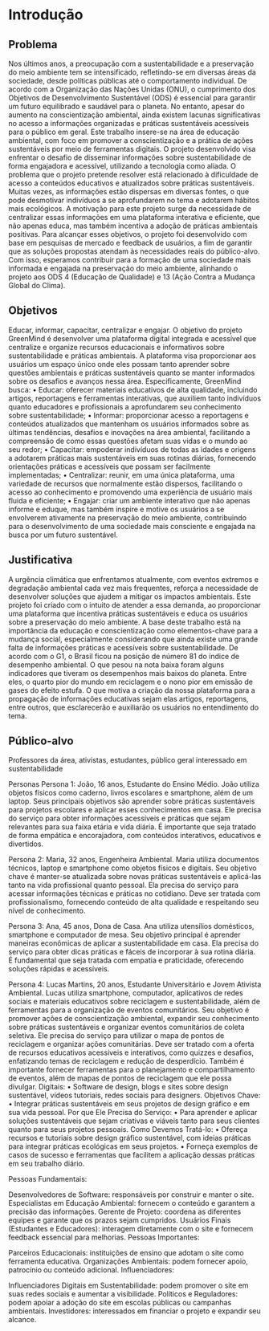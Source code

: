 # Introdução

## Problema

Nos últimos anos, a preocupação com a sustentabilidade e a preservação do meio ambiente tem se intensificado, refletindo-se em diversas áreas da sociedade, desde políticas públicas até o comportamento individual. De acordo com a Organização das Nações Unidas (ONU), o cumprimento dos Objetivos de Desenvolvimento Sustentável (ODS) é essencial para garantir um futuro equilibrado e saudável para o planeta. No entanto, apesar do aumento na conscientização ambiental, ainda existem lacunas significativas no acesso a informações organizadas e práticas sustentáveis acessíveis para o público em geral.
Este trabalho insere-se na área de educação ambiental, com foco em promover a conscientização e a prática de ações sustentáveis por meio de ferramentas digitais. O projeto desenvolvido visa enfrentar o desafio de disseminar informações sobre sustentabilidade de forma engajadora e acessível, utilizando a tecnologia como aliada.
O problema que o projeto pretende resolver está relacionado à dificuldade de acesso a conteúdos educativos e atualizados sobre práticas sustentáveis. Muitas vezes, as informações estão dispersas em diversas fontes, o que pode desmotivar indivíduos a se aprofundarem no tema e adotarem hábitos mais ecológicos. A motivação para este projeto surge da necessidade de centralizar essas informações em uma plataforma interativa e eficiente, que não apenas educa, mas também incentiva a adoção de práticas ambientais positivas.
Para alcançar esses objetivos, o projeto foi desenvolvido com base em pesquisas de mercado e feedback de usuários, a fim de garantir que as soluções propostas atendam às necessidades reais do público-alvo. Com isso, esperamos contribuir para a formação de uma sociedade mais informada e engajada na preservação do meio ambiente, alinhando o projeto aos ODS 4 (Educação de Qualidade) e 13 (Ação Contra a Mudança Global do Clima).

## Objetivos

Educar, informar, capacitar, centralizar e engajar.
O objetivo do projeto GreenMind é desenvolver uma plataforma digital integrada e acessível que centralize e organize recursos educacionais e informativos sobre sustentabilidade e práticas ambientais. A plataforma visa proporcionar aos usuários um espaço único onde eles possam tanto aprender sobre questões ambientais e práticas sustentáveis quanto se manter informados sobre os desafios e avanços nessa área.
Especificamente, GreenMind busca:
•	Educar: oferecer materiais educativos de alta qualidade, incluindo artigos, reportagens e ferramentas interativas, que auxiliem tanto indivíduos quanto educadores e profissionais a aprofundarem seu conhecimento sobre sustentabilidade;
•	Informar: proporcionar acesso a reportagens e conteúdos atualizados que mantenham os usuários informados sobre as últimas tendências, desafios e inovações na área ambiental, facilitando a compreensão de como essas questões afetam suas vidas e o mundo ao seu redor;
•	Capacitar: empoderar indivíduos de todas as idades e origens a adotarem práticas mais sustentáveis em suas rotinas diárias, fornecendo orientações práticas e acessíveis que possam ser facilmente implementadas;
•	Centralizar: reunir, em uma única plataforma, uma variedade de recursos que normalmente estão dispersos, facilitando o acesso ao conhecimento e promovendo uma experiência de usuário mais fluida e eficiente;
•	Engajar: criar um ambiente interativo que não apenas informe e eduque, mas também inspire e motive os usuários a se envolverem ativamente na preservação do meio ambiente, contribuindo para o desenvolvimento de uma sociedade mais consciente e engajada na busca por um futuro sustentável.

## Justificativa

A urgência climática que enfrentamos atualmente, com eventos extremos e degradação ambiental cada vez mais frequentes, reforça a necessidade de desenvolver soluções que ajudem a mitigar os impactos ambientais. Este projeto foi criado com o intuito de atender a essa demanda, ao proporcionar uma plataforma que incentiva práticas sustentáveis e educa os usuários sobre a preservação do meio ambiente. A base deste trabalho está na importância da educação e conscientização como elementos-chave para a mudança social, especialmente considerando que ainda existe uma grande falta de informações práticas e acessíveis sobre sustentabilidade.
De acordo com o G1, o Brasil ficou na posição de número 81 do índice de desempenho ambiental. O que pesou na nota baixa foram alguns indicadores que tiveram os desempenhos mais baixos do planeta. Entre eles, o quarto pior do mundo em reciclagem e o nono pior em emissão de gases do efeito estufa. O que motiva a criação da nossa plataforma para a propagação de informações educativas sejam elas artigos, reportagens, entre outros, que esclarecerão e auxiliarão os usuários no entendimento do tema.

## Público-alvo

Professores da área, ativistas, estudantes, público geral interessado em sustentabilidade

Personas
Persona 1: João, 16 anos, Estudante do Ensino Médio. João utiliza objetos físicos como caderno, livros escolares e smartphone, além de um laptop. Seus principais objetivos são aprender sobre práticas sustentáveis para projetos escolares e aplicar esses conhecimentos em casa. Ele precisa do serviço para obter informações acessíveis e práticas que sejam relevantes para sua faixa etária e vida diária. É importante que seja tratado de forma empática e encorajadora, com conteúdos interativos, educativos e divertidos.

Persona 2: Maria, 32 anos, Engenheira Ambiental. Maria utiliza documentos técnicos, laptop e smartphone como objetos físicos e digitais. Seu objetivo chave é manter-se atualizada sobre novas práticas sustentáveis e aplicá-las tanto na vida profissional quanto pessoal. Ela precisa do serviço para acessar informações técnicas e práticas no cotidiano. Deve ser tratada com profissionalismo, fornecendo conteúdo de alta qualidade e respeitando seu nível de conhecimento.

Persona 3: Ana, 45 anos, Dona de Casa. Ana utiliza utensílios domésticos, smartphone e computador de mesa. Seu objetivo principal é aprender maneiras econômicas de aplicar a sustentabilidade em casa. Ela precisa do serviço para obter dicas práticas e fáceis de incorporar à sua rotina diária. É fundamental que seja tratada com empatia e praticidade, oferecendo soluções rápidas e acessíveis.

Persona 4: Lucas Martins, 20 anos, Estudante Universitário e Jovem Ativista Ambiental. Lucas utiliza smartphone, computador, aplicativos de redes sociais e materiais educativos sobre reciclagem e sustentabilidade, além de ferramentas para a organização de eventos comunitários. Seu objetivo é promover ações de conscientização ambiental, expandir seu conhecimento sobre práticas sustentáveis e organizar eventos comunitários de coleta seletiva. Ele precisa do serviço para utilizar o mapa de pontos de reciclagem e organizar ações comunitárias. Deve ser tratado com a oferta de recursos educativos acessíveis e interativos, como quizzes e desafios, enfatizando temas de reciclagem e redução de desperdício. Também é importante fornecer ferramentas para o planejamento e compartilhamento de eventos, além de mapas de pontos de reciclagem que ele possa divulgar.
Digitais: 
•	Software de design, blogs e sites sobre design sustentável, vídeos tutoriais, redes sociais para designers.
Objetivos Chave:
•	Integrar práticas sustentáveis em seus projetos de design gráfico e em sua vida pessoal.
Por que Ele Precisa do Serviço:
•	Para aprender e aplicar soluções sustentáveis que sejam criativas e viáveis tanto para seus clientes quanto para seus projetos pessoais.
Como Devemos Tratá-lo:
•	Ofereça recursos e tutoriais sobre design gráfico sustentável, com ideias práticas para integrar práticas ecológicas em seus projetos.
•	Forneça exemplos de casos de sucesso e ferramentas que facilitem a aplicação dessas práticas em seu trabalho diário.

Pessoas Fundamentais:

Desenvolvedores de Software: responsáveis por construir e manter o site.
Especialistas em Educação Ambiental: fornecem o conteúdo e garantem a precisão das informações.
Gerente de Projeto: coordena as diferentes equipes e garante que os prazos sejam cumpridos.
Usuários Finais (Estudantes e Educadores): interagem diretamente com o site e fornecem feedback essencial para melhorias.
Pessoas Importantes:

Parceiros Educacionais: instituições de ensino que adotam o site como ferramenta educativa.
Organizações Ambientais: podem fornecer apoio, patrocínio ou conteúdo adicional.
Influenciadores:

Influenciadores Digitais em Sustentabilidade: podem promover o site em suas redes sociais e aumentar a visibilidade.
Políticos e Reguladores: podem apoiar a adoção do site em escolas públicas ou campanhas ambientais.
Investidores: interessados em financiar o projeto e expandir seu alcance.
